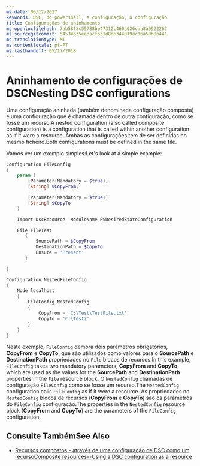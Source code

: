 ```yaml
---
ms.date: 06/12/2017
keywords: DSC, do powershell, a configuração, a configuração
title: Configurações de aninhamento
ms.openlocfilehash: 7ab58f3c59788be47312c460a626caa8a9922262
ms.sourcegitcommit: 54534635eedacf531d8d6344019dc16a50b8b441
ms.translationtype: MT
ms.contentlocale: pt-PT
ms.lasthandoff: 05/17/2018
---
```

# <a name="nesting-dsc-configurations"></a><span data-ttu-id="ca899-103">Aninhamento de configurações de DSC</span><span class="sxs-lookup"><span data-stu-id="ca899-103">Nesting DSC configurations</span></span>

<span data-ttu-id="ca899-104">Uma configuração aninhada (também denominada configuração composta) é uma configuração que é chamada dentro de outra configuração, como se fosse um recurso.</span><span class="sxs-lookup"><span data-stu-id="ca899-104">A nested configuration (also called composite configuration) is a configuration that is called within another configuration as if it were a resource.</span></span>
<span data-ttu-id="ca899-105">Ambas as configurações tem de ser definidas no mesmo ficheiro.</span><span class="sxs-lookup"><span data-stu-id="ca899-105">Both configurations must be defined in the same file.</span></span>

<span data-ttu-id="ca899-106">Vamos ver um exemplo simples:</span><span class="sxs-lookup"><span data-stu-id="ca899-106">Let's look at a simple example:</span></span>

```powershell
Configuration FileConfig
{
    param (
        [Parameter(Mandatory = $true)]
        [String] $CopyFrom,

        [Parameter(Mandatory = $true)]
        [String] $CopyTo
    )

    Import-DscResource -ModuleName PSDesiredStateConfiguration

    File FileTest
       {
           SourcePath = $CopyFrom
           DestinationPath = $CopyTo
           Ensure = 'Present'
       }

}

Configuration NestedFileConfig
{
    Node localhost
    {
        FileConfig NestedConfig
        {
            CopyFrom = 'C:\Test\TestFile.txt'
            CopyTo = 'C:\Test2'
        }
    }
}
```

<span data-ttu-id="ca899-107">Neste exemplo, `FileConfig` demora dois parâmetros obrigatórios, **CopyFrom** e **CopyTo**, que são utilizados como valores para o **SourcePath** e  **DestinationPath** propriedades no `File` blocos de recursos.</span><span class="sxs-lookup"><span data-stu-id="ca899-107">In this example, `FileConfig` takes two mandatory parameters,  **CopyFrom** and **CopyTo**, which are used as the values for the **SourcePath** and **DestinationPath** properties in the `File` resource block.</span></span>
<span data-ttu-id="ca899-108">O `NestedConfig` chamadas de configuração `FileConfig` como se fosse um recurso.</span><span class="sxs-lookup"><span data-stu-id="ca899-108">The `NestedConfig` configuration calls `FileConfig` as if it were a resource.</span></span>
<span data-ttu-id="ca899-109">As propriedades no `NestedConfig` blocos de recursos (**CopyFrom** e **CopyTo**) são os parâmetros do `FileConfig` configuração.</span><span class="sxs-lookup"><span data-stu-id="ca899-109">The properties in the `NestedConfig` resource block (**CopyFrom** and **CopyTo**) are the parameters of the `FileConfig` configuration.</span></span>

## <a name="see-also"></a><span data-ttu-id="ca899-110">Consulte Também</span><span class="sxs-lookup"><span data-stu-id="ca899-110">See Also</span></span>

- [<span data-ttu-id="ca899-111">Recursos compostos - através de uma configuração de DSC como um recurso</span><span class="sxs-lookup"><span data-stu-id="ca899-111">Composite resources--Using a DSC configuration as a resource</span></span>](authoringResourceComposite.md)